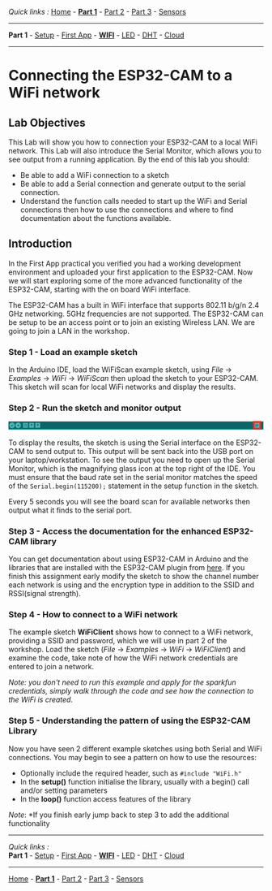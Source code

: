 *Quick links :*
[Home](/README.md) - [**Part 1**](../part1/README.md) - [Part 2](../part2/README.md) - [Part 3](../part3/README.md) - [Sensors](/en/sensors/README.md)
***
**Part 1** - [Setup](PREREQ.md) - [First App](FIRSTAPP.md) - [**WIFI**](WIFI.md) - [LED](LED.md) - [DHT](DHT.md) - [Cloud](IOTCLOUD.md)
***

# Connecting the ESP32-CAM to a WiFi network

## Lab Objectives

This Lab will show you how to connection your ESP32-CAM to a local WiFi network.  This Lab will also introduce the Serial Monitor, which allows you to see output from a running application.  By the end of this lab you should:

- Be able to add a WiFi connection to a sketch
- Be able to add a Serial connection and generate output to the serial connection.
- Understand the function calls needed to start up the WiFi and Serial connections then how to use the connections and where to find documentation about the functions available.

## Introduction

In the First App practical you verified you had a working development environment and uploaded your first application to the ESP32-CAM.  Now we will start exploring some of the more advanced functionality of the ESP32-CAM, starting with the on board WiFi interface.

The ESP32-CAM has a built in WiFi interface that supports 802.11 b/g/n 2.4 GHz networking.  5GHz frequencies are not supported.  The ESP32-CAM can be setup to be an access point or to join an existing Wireless LAN.  We are going to join a LAN in the workshop.

### Step 1 - Load an example sketch

In the Arduino IDE, load the WiFiScan example sketch, using *File* -> *Examples* -> *WiFi* -> *WiFiScan* then upload the sketch to your ESP32-CAM.  This sketch will scan for local WiFi networks and display the results.

### Step 2 - Run the sketch and monitor output

![Serial Monitor](../images/SerialMonitor.png)

To display the results, the sketch is using the Serial interface on the ESP32-CAM to send output to.  This output will be sent back into the USB port on your laptop/workstation.  To see the output you need to open up the Serial Monitor, which is the magnifying glass icon at the top right of the IDE.  You must ensure that the baud rate set in the serial monitor matches the speed of the `Serial.begin(115200);` statement in the setup function in the sketch.

Every 5 seconds you will see the board scan for available networks then output what it finds to the serial port.

### Step 3 - Access the documentation for the enhanced ESP32-CAM library

You can get documentation about using ESP32-CAM in Arduino and the libraries that are installed with the ESP32-CAM plugin from [here](https://arduino-esp8266.readthedocs.io/en/latest/esp8266wifi/readme.html).  If you finish this assignment early modify the sketch to show the channel number each network is using and the encryption type in addition to the SSID and RSSI(signal strength).

### Step 4 - How to connect to a WiFi network

The example sketch **WiFiClient** shows how to connect to a WiFi network, providing a SSID and password, which we will use in part 2 of the workshop.  Load the sketch (*File* -> *Examples* -> *WiFi* -> *WiFiClient*) and examine the code, take note of how the WiFi network credentials are entered to join a network.

*Note: you don't need to run this example and apply for the sparkfun credentials, simply walk through the code and see how the connection to the WiFi is created.*

### Step 5 - Understanding the pattern of using the ESP32-CAM Library

Now you have seen 2 different example sketches using both Serial and WiFi connections.  You may begin to see a pattern on how to use the resources:

- Optionally include the required header, such as `#include "WiFi.h"`
- In the **setup()** function initialise the library, usually with a begin() call and/or setting parameters
- In the **loop()** function access features of the library

*Note*: *If you finish early jump back to step 3 to add the additional functionality

***
*Quick links :*  
**Part 1** - [Setup](PREREQ.md) - [First App](FIRSTAPP.md) - [**WIFI**](WIFI.md) - [LED](LED.md) - [DHT](DHT.md) - [Cloud](IOTCLOUD.md)
***
[Home](/README.md) - [**Part 1**](../part1/README.md) - [Part 2](../part2/README.md) - [Part 3](../part3/README.md) - [Sensors](/en/sensors/README.md)
